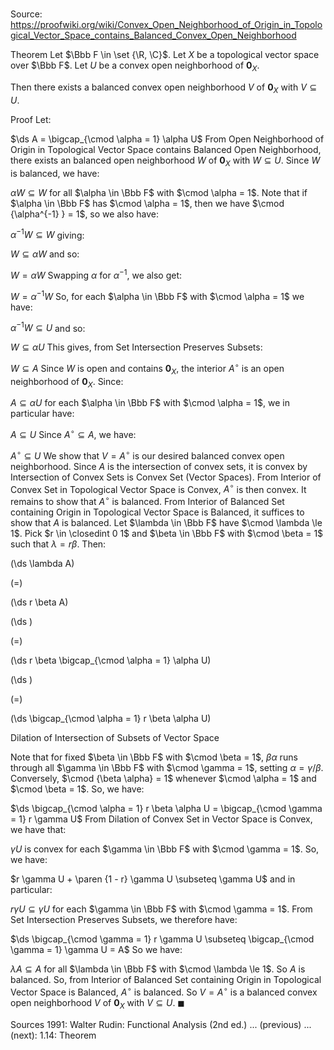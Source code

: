 # 

Source: https://proofwiki.org/wiki/Convex_Open_Neighborhood_of_Origin_in_Topological_Vector_Space_contains_Balanced_Convex_Open_Neighborhood

Theorem
Let $\Bbb F \in \set {\R, \C}$. 
Let $X$ be a topological vector space over $\Bbb F$. 
Let $U$ be a convex open neighborhood of ${\mathbf 0}_X$.

Then there exists a balanced convex open neighborhood $V$ of ${\mathbf 0}_X$ with $V \subseteq U$.


Proof
Let: 

$\ds A = \bigcap_{\cmod \alpha = 1} \alpha U$
From Open Neighborhood of Origin in Topological Vector Space contains Balanced Open Neighborhood, there exists an balanced open neighborhood $W$ of ${\mathbf 0}_X$ with $W \subseteq U$.
Since $W$ is balanced, we have: 

$\alpha W \subseteq W$
for all $\alpha \in \Bbb F$ with $\cmod \alpha = 1$.
Note that if $\alpha \in \Bbb F$ has $\cmod \alpha = 1$, then we have $\cmod {\alpha^{-1} } = 1$, so we also have: 

$\alpha^{-1} W \subseteq W$
giving:

$W \subseteq \alpha W$
and so: 

$W = \alpha W$
Swapping $\alpha$ for $\alpha^{-1}$, we also get:

$W = \alpha^{-1} W$
So, for each $\alpha \in \Bbb F$ with $\cmod \alpha = 1$ we have: 

$\alpha^{-1} W \subseteq U$
and so:

$W \subseteq \alpha U$
This gives, from Set Intersection Preserves Subsets:

$W \subseteq A$
Since $W$ is open and contains ${\mathbf 0}_X$, the interior $A^\circ$ is an open neighborhood of ${\mathbf 0}_X$.
Since: 

$A \subseteq \alpha U$
for each $\alpha \in \Bbb F$ with $\cmod \alpha = 1$, we in particular have: 

$A \subseteq U$
Since $A^\circ \subseteq A$, we have: 

$A^\circ \subseteq U$
We show that $V = A^\circ$ is our desired balanced convex open neighborhood.
Since $A$ is the intersection of convex sets, it is convex by Intersection of Convex Sets is Convex Set (Vector Spaces).
From Interior of Convex Set in Topological Vector Space is Convex, $A^\circ$ is then convex.
It remains to show that $A^\circ$ is balanced.
From Interior of Balanced Set containing Origin in Topological Vector Space is Balanced, it suffices to show that $A$ is balanced.
Let $\lambda \in \Bbb F$ have $\cmod \lambda \le 1$.
Pick $r \in \closedint 0 1$ and $\beta \in \Bbb F$ with $\cmod \beta = 1$ such that $\lambda = r \beta$.
Then: 














\(\ds \lambda A\)

\(=\)







\(\ds r \beta A\)




















\(\ds \)

\(=\)







\(\ds r \beta \bigcap_{\cmod \alpha = 1} \alpha U\)




















\(\ds \)

\(=\)







\(\ds \bigcap_{\cmod \alpha = 1} r \beta \alpha U\)





Dilation of Intersection of Subsets of Vector Space



Note that for fixed $\beta \in \Bbb F$ with $\cmod \beta = 1$, $\beta \alpha$ runs through all $\gamma \in \Bbb F$ with $\cmod \gamma = 1$, setting $\alpha = \gamma/\beta$. 
Conversely, $\cmod {\beta \alpha} = 1$ whenever $\cmod \alpha = 1$ and $\cmod \beta = 1$. 
So, we have: 

$\ds \bigcap_{\cmod \alpha = 1} r \beta \alpha U = \bigcap_{\cmod \gamma = 1} r \gamma U$
From Dilation of Convex Set in Vector Space is Convex, we have that: 

$\gamma U$ is convex for each $\gamma \in \Bbb F$ with $\cmod \gamma = 1$.
So, we have: 

$r \gamma U + \paren {1 - r} \gamma U \subseteq \gamma U$
and in particular: 

$r \gamma U \subseteq \gamma U$
for each $\gamma \in \Bbb F$ with $\cmod \gamma = 1$.
From Set Intersection Preserves Subsets, we therefore have: 

$\ds \bigcap_{\cmod \gamma = 1} r \gamma U \subseteq \bigcap_{\cmod \gamma = 1} \gamma U = A$
So we have: 

$\lambda A \subseteq A$
for all $\lambda \in \Bbb F$ with $\cmod \lambda \le 1$. 
So $A$ is balanced.
So, from Interior of Balanced Set containing Origin in Topological Vector Space is Balanced, $A^\circ$ is balanced.
So $V = A^\circ$ is a balanced convex open neighborhood $V$ of ${\mathbf 0}_X$ with $V \subseteq U$.
$\blacksquare$


Sources
1991: Walter Rudin: Functional Analysis (2nd ed.) ... (previous) ... (next): $1.14$: Theorem




